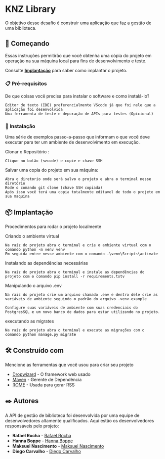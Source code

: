 # KNZ Library

O objetivo desse desafio é construir uma aplicação que faz a gestão de uma biblioteca.

## 🚀 Começando

Essas instruções permitirão que você obtenha uma cópia do projeto em operação na sua máquina local para fins de desenvolvimento e teste.

Consulte **[Implantação](#-implanta%C3%A7%C3%A3o)** para saber como implantar o projeto.

### 📋 Pré-requisitos

De que coisas você precisa para instalar o software e como instalá-lo?

```
Editor de texto (IDE) preferencialmente VScode já que foi nele que a aplicação foi desenvolvida
Uma ferramenta de teste e depuração de APIs para testes (Opicional)
```

### 🔧 Instalação

Uma série de exemplos passo-a-passo que informam o que você deve executar para ter um ambiente de desenvolvimento em execução.

Clonar o Repositório :

```
Clique no botão (<>code) e copie e chave SSH
```

Salvar uma copia do projeto em sua máquina:

```
Abra o diretorio onde será salvo o projeto e abra o terminal nesse diretório
Rode o comando git clone (chave SSH copiada)
Após isso você terá uma copia totalmente editavel de todo o projeto em sua maquina
```

## 📦 Implantação

Procedimentos para rodar o projeto localmente 

Criando o ambiente virtual

```
Na raiz do projeto abra o terminal e crie o ambiente virtual com o comando python -m venv venv
Em seguida entre nesse ambiente com o comando .\venv\Scripts\activate
```

Instalando as dependências necessárias

```
Na raiz do projeto abra o terminal e instale as dependências do projeto com o comando pip install -r requirements.txtv
```
Manipulando o arquivo .env

```
Na raiz do projeto crie um arquivo chamado .env e dentro dele crie as variáveis de ambiente seguindo o padrão do arquivo .venv.example

Configure suas variáveis de ambiente com suas credenciais do PostgresSQL e um novo banco de dados para estar utilizando no projeto.
```

executando as migrates

```
Na raiz do projeto abra o terminal e execute as migrações com o comando python manage.py migrate
```

## 🛠️ Construído com

Mencione as ferramentas que você usou para criar seu projeto

* [Dropwizard](http://www.dropwizard.io/1.0.2/docs/) - O framework web usado
* [Maven](https://maven.apache.org/) - Gerente de Dependência
* [ROME](https://rometools.github.io/rome/) - Usada para gerar RSS



## ✒️ Autores

A API de gestão de biblioteca foi desenvolvida por uma equipe de desenvolvedores altamente qualificados. Aqui estão os desenvolvedores responsáveis pelo projeto:

* **Rafael Rocha** - [Rafael Rocha](https://github.com/Rafaelgot10)
* **Hanna Boppe** - [Hanna Boppe](https://github.com/hboppe)
* **Maksuel Nascimento**  - [Maksuel Nascimento](https://github.com/mk-nascimento)
* **Diego Carvalho** - [Diego Carvalho](https://github.com/Diegaum87)


